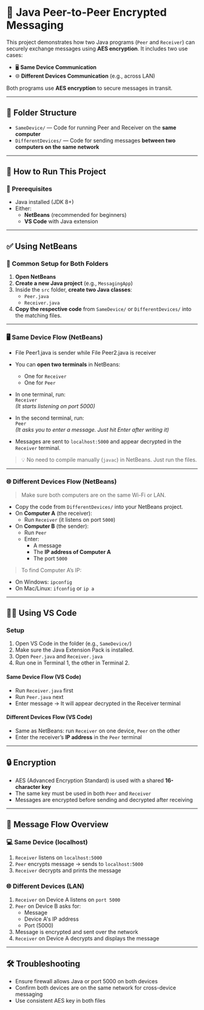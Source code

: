 # 📡 Java Peer-to-Peer Encrypted Messaging

This project demonstrates how two Java programs (`Peer` and `Receiver`) can securely exchange messages using **AES encryption**. It includes two use cases:

- 🖥️ **Same Device Communication**
- 🌐 **Different Devices Communication** (e.g., across LAN)

Both programs use **AES encryption** to secure messages in transit.

---

## 📁 Folder Structure

- `SameDevice/` — Code for running Peer and Receiver on the **same computer**
- `DifferentDevices/` — Code for sending messages **between two computers on the same network**

---

## 🚀 How to Run This Project

### 🧠 Prerequisites

- Java installed (JDK 8+)
- Either:
  - **NetBeans** (recommended for beginners)
  - **VS Code** with Java extension

---

## ✅ Using NetBeans

### 🔄 Common Setup for Both Folders

1. **Open NetBeans**
2. **Create a new Java project** (e.g., `MessagingApp`)
3. Inside the `src` folder, **create two Java classes**:
   - `Peer.java`
   - `Receiver.java`
4. **Copy the respective code** from `SameDevice/` or `DifferentDevices/` into the matching files.

---

### 🖥️ Same Device Flow (NetBeans)

- File Peer1.java is sender while File Peer2.java is receiver

- You can **open two terminals** in NetBeans:
  - One for `Receiver`
  - One for `Peer`
- In one terminal, run:  
  `Receiver`  
  _(It starts listening on port 5000)_

- In the second terminal, run:  
  `Peer`  
  _(It asks you to enter a message. Just hit Enter after writing it)_

- Messages are sent to `localhost:5000` and appear decrypted in the `Receiver` terminal.

> 💡 No need to compile manually (`javac`) in NetBeans. Just run the files.

---

### 🌐 Different Devices Flow (NetBeans)

> Make sure both computers are on the same Wi-Fi or LAN.

- Copy the code from `DifferentDevices/` into your NetBeans project.
- On **Computer A** (the receiver):
  - Run `Receiver` (it listens on port `5000`)
- On **Computer B** (the sender):
  - Run `Peer`
  - Enter:
    - A message
    - The **IP address of Computer A**
    - The port `5000`

> To find Computer A’s IP:

- On Windows: `ipconfig`
- On Mac/Linux: `ifconfig` or `ip a`

---

## 🧑‍💻 Using VS Code

### Setup

1. Open VS Code in the folder (e.g., `SameDevice/`)
2. Make sure the Java Extension Pack is installed.
3. Open `Peer.java` and `Receiver.java`
4. Run one in Terminal 1, the other in Terminal 2.

#### Same Device Flow (VS Code)

- Run `Receiver.java` first
- Run `Peer.java` next
- Enter message → It will appear decrypted in the Receiver terminal

#### Different Devices Flow (VS Code)

- Same as NetBeans: run `Receiver` on one device, `Peer` on the other
- Enter the receiver’s **IP address** in the `Peer` terminal

---

## 🔒 Encryption

- AES (Advanced Encryption Standard) is used with a shared **16-character key**
- The same key must be used in both `Peer` and `Receiver`
- Messages are encrypted before sending and decrypted after receiving

---

## 🔁 Message Flow Overview

### 💻 Same Device (localhost)

1. `Receiver` listens on `localhost:5000`
2. `Peer` encrypts message → sends to `localhost:5000`
3. `Receiver` decrypts and prints the message

### 🌐 Different Devices (LAN)

1. `Receiver` on Device A listens on `port 5000`
2. `Peer` on Device B asks for:
   - Message
   - Device A's IP address
   - Port (5000)
3. Message is encrypted and sent over the network
4. `Receiver` on Device A decrypts and displays the message

---

## 🛠 Troubleshooting

- Ensure firewall allows Java or port 5000 on both devices
- Confirm both devices are on the same network for cross-device messaging
- Use consistent AES key in both files
